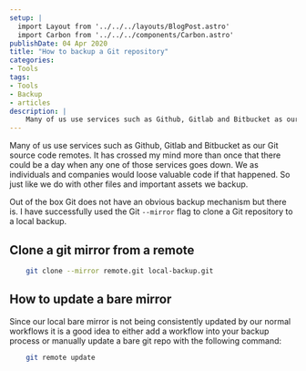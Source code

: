 ```yaml
---
setup: |
  import Layout from '../../../layouts/BlogPost.astro'
  import Carbon from '../../../components/Carbon.astro'
publishDate: 04 Apr 2020
title: "How to backup a Git repository"
categories:
- Tools
tags:
- Tools
- Backup
- articles
description: |
    Many of us use services such as Github, Gitlab and Bitbucket as our Git source code remotes. It has crossed my mind more than once that there could be a day when any one of those services goes down. We as individuals and companies would loose valuable code if that happened. So just like we do with other files and important assets we backup.
---
```


Many of us use services such as Github, Gitlab and Bitbucket as our Git source code remotes. It has crossed my mind more than once that there could be a day when any one of those services goes down. We as individuals and companies would loose valuable code if that happened. So just like we do with other files and important assets we backup.

Out of the box Git does not have an obvious backup mechanism but there is. I have successfully used the Git `--mirror` flag to clone a Git repository to a local backup.

## Clone a git mirror from a remote
``` bash
    git clone --mirror remote.git local-backup.git
```

<Carbon />

## How to update a bare mirror

Since our local bare mirror is not being consistently updated by our normal workflows it is a good idea to either add a workflow into your backup process or manually update a bare git repo with the following command:
``` bash
    git remote update
```
